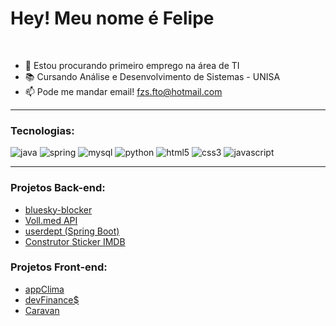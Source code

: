 # Hey! Meu nome é Felipe 
<br>


- 🔭 Estou procurando primeiro emprego na área de TI
- 📚 Cursando Análise e Desenvolvimento de Sistemas - UNISA
- 📫 Pode me mandar email! fzs.fto@hotmail.com
------
<!-- <a href="https://www.linkedin.com/in/fzspht/" target="_blank"><img  alt="linkedin" src="https://img.shields.io/badge/LinkedIn-0077B5?style=for-the-badge&logo=linkedin&logoColor=white"> </a> -->

### Tecnologias:
<div style="display: inline_block">
  <img alt="java"
    src="https://img.shields.io/badge/java-%23ED8B00.svg?style=for-the-badge&logo=openjdk&logoColor=black">
  <img alt="spring"
    src="https://img.shields.io/badge/spring-%236DB33F.svg?style=for-the-badge&logo=spring&logoColor=black">
  <img alt="mysql"
  src="https://img.shields.io/badge/mysql-4479A1.svg?style=for-the-badge&logo=mysql&logoColor=white">
 <img alt="python"
    src="https://img.shields.io/badge/python-3670A0?style=for-the-badge&logo=python&logoColor=ffdd54">
  <img alt="html5"
    src="https://img.shields.io/badge/HTML5-E34F26?style=for-the-badge&logo=html5&logoColor=black">
  <img alt="css3"
    src="https://img.shields.io/badge/CSS3-1572B6?style=for-the-badge&logo=css3&logoColor=black">
  <img alt="javascript"
    src="https://img.shields.io/badge/JavaScript-F7DF1E?style=for-the-badge&logo=javascript&logoColor=black">
  <!-- <img alt="node"
    src="https://img.shields.io/badge/Node.js-43853D?style=for-the-badge&logo=node.js&logoColor=black">
  <img alt="bootstrap"
    src="https://img.shields.io/badge/Bootstrap-563D7C?style=for-the-badge&logo=bootstrap&logoColor=black">
  <img alt="react"
    src="https://img.shields.io/badge/React-61DAEB?style=for-the-badge&logo=react&logoColor=black"> -->
</div>

---------------

<!-- [![Top Langs](https://github-readme-stats.vercel.app/api/top-langs/?username=fzsdev&layout=compact)](#) -->

<!-- ![Top
Langs](https://github-readme-stats.vercel.app/api/top-langs/?username=fzsdev&hide_progress=true&theme=tokyonight&langs_count=8) -->
<!-- &hide=html,css // hide para esconder linguagens -->

### Projetos Back-end:

- <a href="https://github.com/fzsdev/bluesky-blocker"
  target="_blank">bluesky-blocker</a>
- <a href="https://github.com/fzsdev/Voll.med" target="_blank">Voll.med API</a>
- <a href="https://github.com/fzsdev/userdept" target="_blank">userdept (Spring
  Boot)</a>
- <a href="https://github.com/fzsdev/Projeto_JAVA_Alura"
  target="_blank">Construtor Sticker IMDB</a>

### Projetos Front-end:

- <a href="https://fzsdev.github.io/appClima" target="_blank">appClima</a>
- <a href="https://fzsdev.github.io/projeto_devfinances/"
  target="_blank">devFinance$</a>
- <a href="https://fzsdev.github.io/caravan" target="_blank">Caravan</a>
<!-- - <a href="#"></a> -->


<!-- [![Felipe GitHub stats](https://github-readme-stats.vercel.app/api?username=fzsdev&hide=stars,issues&show_icons=true&theme=tokyonight)](#) -->

<!-- [![Top Langs](https://github-readme-stats.vercel.app/api/top-langs/?username=fzsdev&langs_count=8&theme=tokyonight)](https://github.com/fzsdev/github-readme-stats) -->
